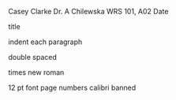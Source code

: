 Casey Clarke
Dr. A Chilewska
WRS 101, A02
Date



title

indent each paragraph


double spaced

times new roman

12 pt font
page numbers
calibri banned